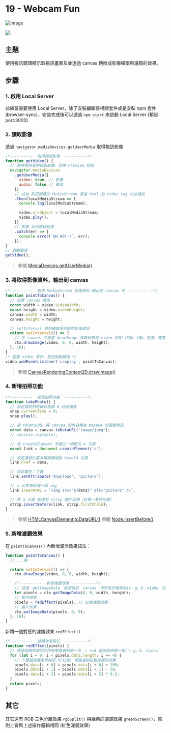 # 19 - Webcam Fun

![image](https://img.shields.io/badge/JavaScript-exercise-F0DB4F.svg)

![](https://images2.imgbox.com/de/72/n1cnNBzO_o.jpg)

## 主題

使用視訊鏡頭顯示取視訊畫面及並透過 canvas 轉換成影像檔案與濾鏡的效果。

## 步驟

### 1. 啟用 Local Server

此練習需要使用 Local Server，除了安裝編輯器相關套件或是安裝 npm 套件 (browser-sync)，安裝完成後可以透過 `npm start` 來啟動 Local Server (預設 port:3000)

### 2. 讀取影像

透過 `navigator.mediaDevices.getUserMedia` 取得視訊影像

```js
/*----------  取得鏡頭影像  ----------*/
function getVideo() {
  // 取得使用者的視訊裝置，回傳 Promise 狀態
  navigator.mediaDevices
    .getUserMedia({
      video: true, // 影像
      audio: false // 聲音
    })
    // 成功 則把回傳的 MediaStream 寫進 html 的 video tag 中並播放
    .then(localMediaStream => {
      console.log(localMediaStream);

      video.srcObject = localMediaStream;
      video.play();
    })
    // 失敗 印出錯誤結果
    .catch(err => {
      console.error(`OH NO!!!`, err);
    });
}
// 啟動鏡頭
getVideo();
```

> 參閱 [MediaDevices.getUserMedia()](https://developer.mozilla.org/zh-CN/docs/Web/API/MediaDevices/getUserMedia)

### 3. 將取得影像資料，輸出到 canvas

```js
/*----------  取得 MediaStream 影像資料 輸出在 canvas 中  ----------*/
function paintToCanvas() {
  // 設置 canvas 寬高
  const width = video.videoWidth;
  const height = video.videoHeight;
  canvas.width = width;
  canvas.height = height;

  // setInterval 來持續取得目前的影像資訊
  return setInterval(() => {
    // 在 canvas 中設置 drawImage 參數與來源 video 相同 (X軸、Y軸、長度、寬度)
    ctx.drawImage(video, 0, 0, width, height);
  }, 16);
}
/* 監聽 video 事件，是否啟動鏡頭 */
video.addEventListener('canplay', paintToCanvas);
```

> 參閱 [CanvasRenderingContext2D.drawImage()](https://developer.mozilla.org/zh-CN/docs/Web/API/CanvasRenderingContext2D/drawImage)

### 4. 新增拍照功能

```js
/*----------  新增拍照功能  ----------*/
function takePhoto() {
  // 設定當前拍照聲音為第 0 秒並播放
  snap.currentTime = 0;
  snap.play();

  // 用 toDataURL 將 canvas 的內容轉為 base64 的圖檔資訊
  const data = canvas.toDataURL('image/jpeg');
  // console.log(data);

  // 用 createElement 來建立一個新的 a 元素
  const link = document.createElement('a');

  // 設定連結位置為轉換圖檔後 base64 位置
  link.href = data;

  // 設定屬性：下載
  link.setAttribute('download', 'picture');

  // a 元素裡新增一個 img
  link.innerHTML = `<img src="${data}" alt="picture" />`;

  // 將 a 元素 新增至 strip 圖片區塊（在第一筆的位置）
  strip.insertBefore(link, strip.firstChild);
}
```

> 參閱 [HTMLCanvasElement.toDataURL()](https://developer.mozilla.org/zh-TW/docs/Web/API/HTMLCanvasElement/toDataURL)
> 參閱 [Node.insertBefore()](https://developer.mozilla.org/zh-TW/docs/Web/API/Node/insertBefore)

### 5. 新增濾鏡效果

在 `paintToCanvas()` 內新增濾淨效果語法：

```js
function paintToCanvas() {
  // ...略

  return setInterval(() => {
    ctx.drawImage(video, 0, 0, width, height);

    /*----------  新增濾鏡效果  ----------*/
    // 透過　getImageData　取得當前　canvas　中所有的像素點(r、g、b、alpha　的資訊)
    let pixels = ctx.getImageData(0, 0, width, height);
    // 製作效果
    pixels = redEffect(pixels); // 紅色濾鏡效果
    // 置入效果
    ctx.putImageData(pixels, 0, 0);
  }, 16);
}
```

新增一個對應的濾鏡效果 `redEffect()`

```js
/*----------  濾鏡效果函式  ----------*/
function redEffect(pixels) {
  // 透過迴圈將取回的所有像素資料跑一次，i +=4 是因為四個一組(r、g、b、alpha）
  for (let i = 0; i < pixels.data.length; i += 4) {
    // 下面組合就是單純把 R(紅色) 增強達到紅色濾鏡的效果
    pixels.data[i + 0] = pixels.data[i + 0] + 100;
    pixels.data[i + 1] = pixels.data[i + 1] - 50;
    pixels.data[i + 2] = pixels.data[i + 2] * 0.5;
  }
  return pixels;
}
```

## 其它

其它還有 RGB 三色分離效果 `rgbSplit()` 與綠幕的濾鏡效果 `greenScreen()`，原則上皆與上述操作邏輯相同 (紅色濾鏡效果)
